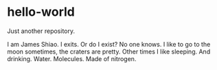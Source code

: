 # hello-world
Just another repository.

I am James Shiao. I exits. Or do I exist? No one knows.
I like to go to the moon sometimes, the craters are pretty.
Other times I like sleeping.
And drinking.
Water.
Molecules.
Made of nitrogen.
